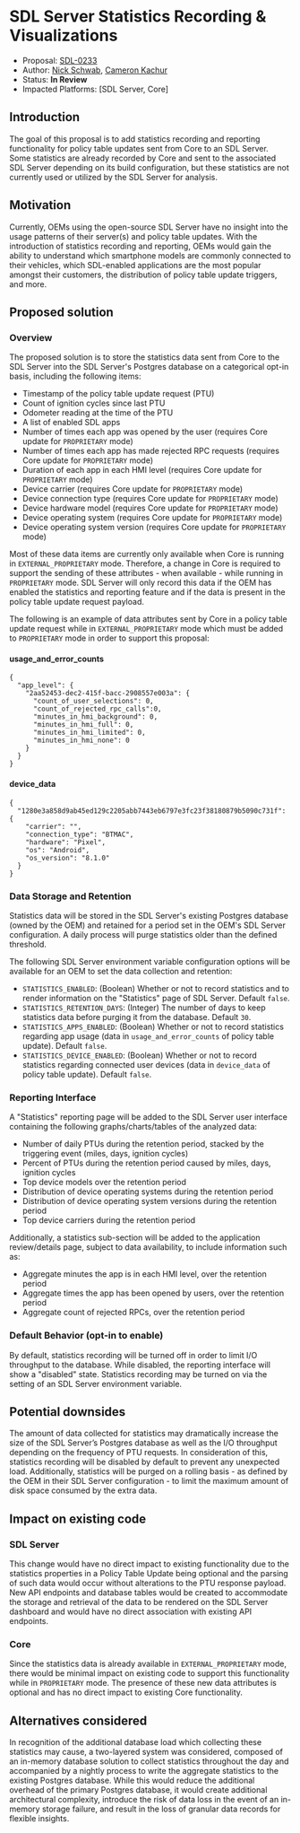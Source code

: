 # SDL Server Statistics Recording & Visualizations

* Proposal: [SDL-0233](0233-policy-server-statistics-recording-visualizations.md)
* Author: [Nick Schwab](https://github.com/nickschwab), [Cameron Kachur](https://github.com/ckachur)
* Status: **In Review**
* Impacted Platforms: [SDL Server, Core]

## Introduction

The goal of this proposal is to add statistics recording and reporting functionality for policy table updates sent from Core to an SDL Server. Some statistics are already recorded by Core and sent to the associated SDL Server depending on its build configuration, but these statistics are not currently used or utilized by the SDL Server for analysis.

## Motivation

Currently, OEMs using the open-source SDL Server have no insight into the usage patterns of their server(s) and policy table updates. With the introduction of statistics recording and reporting, OEMs would gain the ability to understand which smartphone models are commonly connected to their vehicles, which SDL-enabled applications are the most popular amongst their customers, the distribution of policy table update triggers, and more.

## Proposed solution

### Overview
The proposed solution is to store the statistics data sent from Core to the SDL Server into the SDL Server's Postgres database on a categorical opt-in basis, including the following items:

* Timestamp of the policy table update request (PTU)
* Count of ignition cycles since last PTU
* Odometer reading at the time of the PTU
* A list of enabled SDL apps
* Number of times each app was opened by the user (requires Core update for `PROPRIETARY` mode)
* Number of times each app has made rejected RPC requests (requires Core update for `PROPRIETARY` mode)
* Duration of each app in each HMI level (requires Core update for `PROPRIETARY` mode)
* Device carrier (requires Core update for `PROPRIETARY` mode)
* Device connection type (requires Core update for `PROPRIETARY` mode)
* Device hardware model (requires Core update for `PROPRIETARY` mode)
* Device operating system (requires Core update for `PROPRIETARY` mode)
* Device operating system version (requires Core update for `PROPRIETARY` mode)

Most of these data items are currently only available when Core is running in `EXTERNAL_PROPRIETARY` mode. Therefore, a change in Core is required to support the sending of these attributes - when available - while running in `PROPRIETARY` mode. SDL Server will only record this data if the OEM has enabled the statistics and reporting feature and if the data is present in the policy table update request payload.

The following is an example of data attributes sent by Core in a policy table update request while in `EXTERNAL_PROPRIETARY` mode which must be added to `PROPRIETARY` mode in order to support this proposal:

#### usage_and_error_counts
```
{
  "app_level": {
    "2aa52453-dec2-415f-bacc-2908557e003a": {
      "count_of_user_selections": 0,
      "count_of_rejected_rpc_calls":0,
      "minutes_in_hmi_background": 0,
      "minutes_in_hmi_full": 0,
      "minutes_in_hmi_limited": 0,
      "minutes_in_hmi_none": 0
    }
  }
}
```

#### device_data
```
{
  "1280e3a858d9ab45ed129c2205abb7443eb6797e3fc23f38180879b5090c731f": {
    "carrier": "",
    "connection_type": "BTMAC",
    "hardware": "Pixel",
    "os": "Android",
    "os_version": "8.1.0"
  }
}
```

### Data Storage and Retention
Statistics data will be stored in the SDL Server's existing Postgres database (owned by the OEM) and retained for a period set in the OEM's SDL Server configuration. A daily process will purge statistics older than the defined threshold.

The following SDL Server environment variable configuration options will be available for an OEM to set the data collection and retention:

* `STATISTICS_ENABLED`: (Boolean) Whether or not to record statistics and to render information on the "Statistics" page of SDL Server. Default `false`.
* `STATISTICS_RETENTION_DAYS`: (Integer) The number of days to keep statistics data before purging it from the database. Default `30`.
* `STATISTICS_APPS_ENABLED`: (Boolean) Whether or not to record statistics regarding app usage (data in `usage_and_error_counts` of policy table update). Default `false`.
* `STATISTICS_DEVICE_ENABLED`: (Boolean) Whether or not to record statistics regarding connected user devices (data in `device_data` of policy table update). Default `false`.

### Reporting Interface
A "Statistics" reporting page will be added to the SDL Server user interface containing the following graphs/charts/tables of the analyzed data:

* Number of daily PTUs during the retention period, stacked by the triggering event (miles, days, ignition cycles)
* Percent of PTUs during the retention period caused by miles, days, ignition cycles
* Top device models over the retention period
* Distribution of device operating systems during the retention period
* Distribution of device operating system versions during the retention period
* Top device carriers during the retention period

Additionally, a statistics sub-section will be added to the application review/details page, subject to data availability, to include information such as:

* Aggregate minutes the app is in each HMI level, over the retention period
* Aggregate times the app has been opened by users, over the retention period
* Aggregate count of rejected RPCs, over the retention period

### Default Behavior (opt-in to enable)
By default, statistics recording will be turned off in order to limit I/O throughput to the database. While disabled, the reporting interface will show a "disabled" state. Statistics recording may be turned on via the setting of an SDL Server environment variable.

## Potential downsides
The amount of data collected for statistics may dramatically increase the size of the SDL Server’s Postgres database as well as the I/O throughput depending on the frequency of PTU requests. In consideration of this, statistics recording will be disabled by default to prevent any unexpected load. Additionally, statistics will be purged on a rolling basis - as defined by the OEM in their SDL Server configuration - to limit the maximum amount of disk space consumed by the extra data.

## Impact on existing code

### SDL Server
This change would have no direct impact to existing functionality due to the statistics properties in a Policy Table Update being optional and the parsing of such data would occur without alterations to the PTU response payload. New API endpoints and database tables would be created to accommodate the storage and retrieval of the data to be rendered on the SDL Server dashboard and would have no direct association with existing API endpoints.

### Core
Since the statistics data is already available in `EXTERNAL_PROPRIETARY` mode, there would be minimal impact on existing code to support this functionality while in `PROPRIETARY` mode. The presence of these new data attributes is optional and has no direct impact to existing Core functionality.

## Alternatives considered
In recognition of the additional database load which collecting these statistics may cause, a two-layered system was considered, composed of an in-memory database solution to collect statistics throughout the day and accompanied by a nightly process to write the aggregate statistics to the existing Postgres database. While this would reduce the additional overhead of the primary Postgres database, it would create additional architectural complexity, introduce the risk of data loss in the event of an in-memory storage failure, and result in the loss of granular data records for flexible insights.


